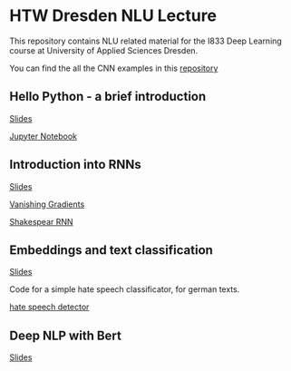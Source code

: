 # HTW Dresden NLU Lecture

This repository contains NLU related material for the I833 Deep Learning course at University of Applied Sciences Dresden.

You can find the all the CNN examples in this [repository](https://github.com/tneumann/htw_cnn_lecture)


## Hello Python - a brief introduction

[Slides](https://github.com/oliverguhr/htw-nlp-lecture/blob/master/slides/0-hellp-python.pdf)

[Jupyter Notebook](https://github.com/oliverguhr/htw-nlp-lecture/blob/master/hello-python/Short%20Python%20Intro.ipynb)


## Introduction into RNNs

[Slides](https://github.com/oliverguhr/htw-nlp-lecture/blob/master/slides/1-rnns.pdf)

[Vanishing Gradients](https://github.com/oliverguhr/htw-nlp-lecture/blob/master/rnn/vanishing-gradients.ipynb)

[Shakespear RNN](https://github.com/oliverguhr/htw-nlp-lecture/blob/master/rnn/shakespear-lstm.py)

## Embeddings and text classification

[Slides](https://github.com/oliverguhr/htw-nlp-lecture/blob/master/slides/2-embeddings.pdf)

Code for a simple hate speech classificator, for german texts.

[hate speech detector](https://github.com/oliverguhr/htw-nlp-lecture/tree/master/hatespeech-detector)

## Deep NLP with Bert

[Slides](https://github.com/oliverguhr/htw-nlp-lecture/blob/master/slides/3-deep-models.pdf)
